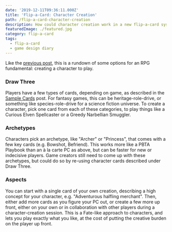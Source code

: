 ```yaml
---
date: '2019-12-11T09:36:11.000Z'
title: 'Flip-a-Card: Character Creation'
path: /flip-a-card-character-creation
description: How could character creation work in a new flip-a-card system?
featuredImage: ./featured.jpg
category: flip-a-card
tags:
  - flip-a-card
  - game design diary
---
```

    


Like the [previous post](/flip-a-card-task-resolution/), this is a rundown of some options for an RPG fundamental: creating a character to play.

### Draw Three

Players have a few types of cards, depending on game, as described in the [Sample Cards](/flip-a-card-sample-cards/) post. For fantasy games, this can be heritage-role-drive, or something like species-role-drive for a science fiction universe. To create a character, pick one card from each of these categories, to play things like a Curious Elven Spellcaster or a Greedy Narbellian Smuggler.

### Archetypes

Characters pick an archetype, like "Archer" or "Princess", that comes with a few key cards (e.g. Bowshot, Befriend). This works more like a PBTA Playbook than an à la carte PC as above, but can be faster for new or indecisive players. Game creators still need to come up with these archetypes, but could do so by re-using character cards described under Draw Three.

### Aspects

You can start with a single card of your own creation, describing a high concept for your character, e.g. "Adventurous halfling merchant". Then, either add more cards as you figure your PC out, or create a few more up front, either on your own or in collaboration with other players during a character-creation session. This is a Fate-like approach to characters, and lets you play exactly what you like, at the cost of putting the creative burden on the player up front.


    